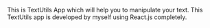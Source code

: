 This is TextUtils App which will help you to manipulate your text. This TextUtils app is developed by myself using React.js completely.
